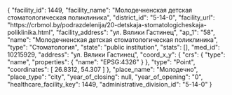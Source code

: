 {
    "facility_id": 1449,
    "facility_name": "Молодечненская детская стоматологическая поликлиника",
    "district_id": "5-14-0",
    "facility_url": "https:\/\/crbmol.by\/podrazdelenija\/20-detskaja-stomatologicheskaja-poliklinika.html",
    "facility_address": "ул. Вялики Гастинец",
    "ap_1": "58",
    "name": "Молодечненская детская стоматологическая поликлиника",
    "type": "Стоматология",
    "state": "public institution",
    "stats": [],
    "med_id": 10215929,
    "address": "ул. Вялики Гастинец",
    "coord_x_y": {
        "crs": {
            "type": "name",
            "properties": {
                "name": "EPSG:4326"
            }
        },
        "type": "Point",
        "coordinates": [
            26.8312,
            54.307
        ]
    },
    "place_name": "Молодечно",
    "place_type": "city",
    "year_of_closing": null,
    "year_of_opening": "0",
    "healthcare_facility_key": 1449,
    "administrative_division_id": "5-14-0"
}